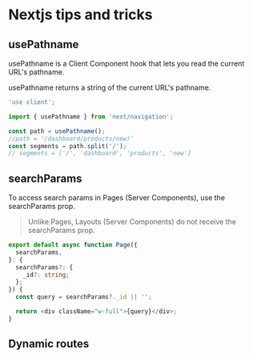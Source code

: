 # Nextjs tips and tricks

## usePathname

usePathname is a Client Component hook that lets you read the current URL's pathname.

usePathname returns a string of the current URL's pathname.

```ts
'use client';

import { usePathname } from 'next/navigation';

const path = usePathname();
//path = '/dashboard/products/new)'
const segments = path.split('/');
// segments = ['/', 'dashboard', 'products', 'new']
```

## searchParams

To access search params in Pages (Server Components), use the searchParams prop.

> Unlike Pages, Layouts (Server Components) do not receive the searchParams prop.

```ts
export default async function Page({
  searchParams,
}: {
  searchParams?: {
    _id?: string;
  };
}) {
  const query = searchParams?._id || '';

  return <div className="w-full">{query}</div>;
}
```

## Dynamic routes
